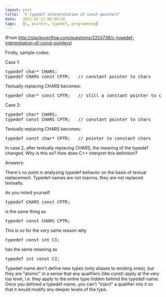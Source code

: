 ```yaml
---
layout: post
title:  "C typedef interpretation of const pointers"
date:   2012-02-21 08:09:58
tags:   [c, pointer, typedef, programming]
---
```


(From <http://stackoverflow.com/questions/2253738/c-typedef-interpretation-of-const-pointers>)

Firstly, sample codes:

Case 1:

<pre class="brush: c">
typedef char* CHARS;
typedef CHARS const CPTR;   // constant pointer to chars
</pre>

Textually replacing CHARS becomes:

<pre class="brush: c">
typedef char* const CPTR;   // still a constant pointer to chars
</pre>

Case 2:

<pre class="brush: c">
typedef char* CHARS;
typedef const CHARS CPTR;   // constant pointer to chars
</pre>

Textually replacing CHARS becomes:

<pre class="brush: c">
typedef const char* CPTR;   // pointer to constant chars
</pre>

In case 2, after textually replacing CHARS, the meaning of the typedef changed. Why is this so? How does C++ interpret this definition?

Answers:

There's no point in analyzing typedef behavior on the basis of textual replacement. Typedef-names are not macros, they are not replaced textually.

As you noted yourself

<pre class="brush: c">
typedef CHARS const CPTR;
</pre>

is the same thing as

<pre class="brush: c">
typedef const CHARS CPTR;
</pre>

This is so for the very same reason why

<pre class="brush: c">
typedef const int CI;
</pre>

has the same meaning as

<pre class="brush: c">
typedef int const CI;
</pre>

Typedef-name don't define new types (only aliases to existing ones), but they are "atomic" in a sense that any qualifiers (like const) apply at the very top level, i.e. they apply to the entire type hidden behind the typedef-name. Once you defined a typedef-name, you can't "inject" a qualifier into it so that it would modify any deeper levels of the type.